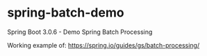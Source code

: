 # spring-batch-demo
Spring Boot 3.0.6 - Demo Spring Batch Processing

Working example of: 
https://spring.io/guides/gs/batch-processing/
